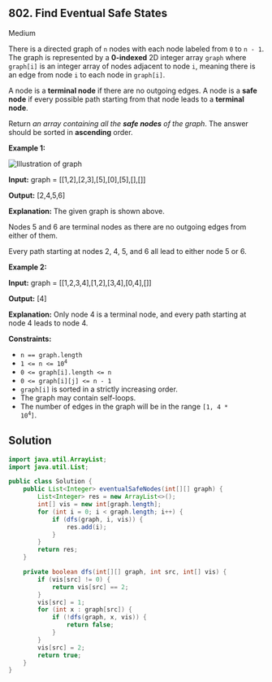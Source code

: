 ## 802\. Find Eventual Safe States

Medium

There is a directed graph of `n` nodes with each node labeled from `0` to `n - 1`. The graph is represented by a **0-indexed** 2D integer array `graph` where `graph[i]` is an integer array of nodes adjacent to node `i`, meaning there is an edge from node `i` to each node in `graph[i]`.

A node is a **terminal node** if there are no outgoing edges. A node is a **safe node** if every possible path starting from that node leads to a **terminal node**.

Return _an array containing all the **safe nodes** of the graph_. The answer should be sorted in **ascending** order.

**Example 1:**

![Illustration of graph](https://s3-lc-upload.s3.amazonaws.com/uploads/2018/03/17/picture1.png)

**Input:** graph = \[\[1,2],[2,3],[5],[0],[5],[],[]]

**Output:** [2,4,5,6]

**Explanation:** The given graph is shown above. 

Nodes 5 and 6 are terminal nodes as there are no outgoing edges from either of them. 

Every path starting at nodes 2, 4, 5, and 6 all lead to either node 5 or 6.

**Example 2:**

**Input:** graph = \[\[1,2,3,4],[1,2],[3,4],[0,4],[]]

**Output:** [4]

**Explanation:** Only node 4 is a terminal node, and every path starting at node 4 leads to node 4.

**Constraints:**

*   `n == graph.length`
*   <code>1 <= n <= 10<sup>4</sup></code>
*   `0 <= graph[i].length <= n`
*   `0 <= graph[i][j] <= n - 1`
*   `graph[i]` is sorted in a strictly increasing order.
*   The graph may contain self-loops.
*   The number of edges in the graph will be in the range <code>[1, 4 * 10<sup>4</sup>]</code>.

## Solution

```java
import java.util.ArrayList;
import java.util.List;

public class Solution {
    public List<Integer> eventualSafeNodes(int[][] graph) {
        List<Integer> res = new ArrayList<>();
        int[] vis = new int[graph.length];
        for (int i = 0; i < graph.length; i++) {
            if (dfs(graph, i, vis)) {
                res.add(i);
            }
        }
        return res;
    }

    private boolean dfs(int[][] graph, int src, int[] vis) {
        if (vis[src] != 0) {
            return vis[src] == 2;
        }
        vis[src] = 1;
        for (int x : graph[src]) {
            if (!dfs(graph, x, vis)) {
                return false;
            }
        }
        vis[src] = 2;
        return true;
    }
}
```